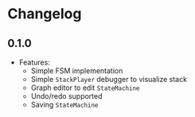 # Changelog

## 0.1.0

- Features:
  - Simple FSM implementation
  - Simple `StackPlayer` debugger to visualize stack
  - Graph editor to edit `StateMachine`
  - Undo/redo supported
  - Saving `StateMachine`

